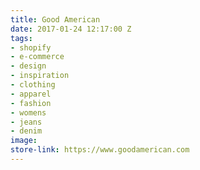 ```yaml
---
title: Good American
date: 2017-01-24 12:17:00 Z
tags:
- shopify
- e-commerce
- design
- inspiration
- clothing
- apparel
- fashion
- womens
- jeans
- denim
image: 
store-link: https://www.goodamerican.com
---
```



